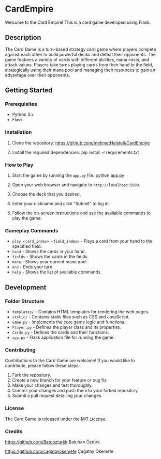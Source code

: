 # CardEmpire

Welcome to the Card Empire! This is a card game developed using Flask.

## Description

The Card Game is a turn-based strategy card game where players compete against each other to build powerful decks and defeat their opponents. The game features a variety of cards with different abilities, mana costs, and attack values. Players take turns playing cards from their hand to the field, strategically using their mana pool and managing their resources to gain an advantage over their opponents.

## Getting Started

### Prerequisites

- Python 3.x
- Flask

### Installation

1. Clone the repository:
https://github.com/mehmetHeleteli/CardEmpire

2. Install the required dependencies:
pip install -r requirements.txt


### How to Play

1. Start the game by running the `app.py` file.
python app.py

2. Open your web browser and navigate to `http://localhost:5000`.

3. Choose the deck that you desired.

5. Enter your nickname and click "Submit" to log in.

5. Follow the on-screen instructions and use the available commands to play the game.

### Gameplay Commands

- `play <card_index> <field_index>` - Plays a card from your hand to the specified field.
- `hand` - Shows the cards in your hand.
- `fields` - Shows the cards in the fields.
- `mana` - Shows your current mana pool.
- `end` - Ends your turn.
- `help` - Shows the list of available commands.

## Development

### Folder Structure

- `templates/` - Contains HTML templates for rendering the web pages.
- `static/` - Contains static files such as CSS and JavaScript.
- `Game.py` - Implements the core game logic and functions.
- `Player.py` - Defines the player class and its properties.
- `Cards.py` - Defines the cards and their functions.
- `app.py` - Flask application file for running the game.

### Contributing

Contributions to the Card Game are welcome! If you would like to contribute, please follow these steps:

1. Fork the repository.
2. Create a new branch for your feature or bug fix.
3. Make your changes and test thoroughly.
4. Commit your changes and push them to your forked repository.
5. Submit a pull request detailing your changes.

### License

The Card Game is released under the [MIT License](LICENSE).

### Credits
https://github.com/Batuozturkk
Batuhan Öztürk

https://github.com/cagatayokemefe
Çağatay Ökemefe
